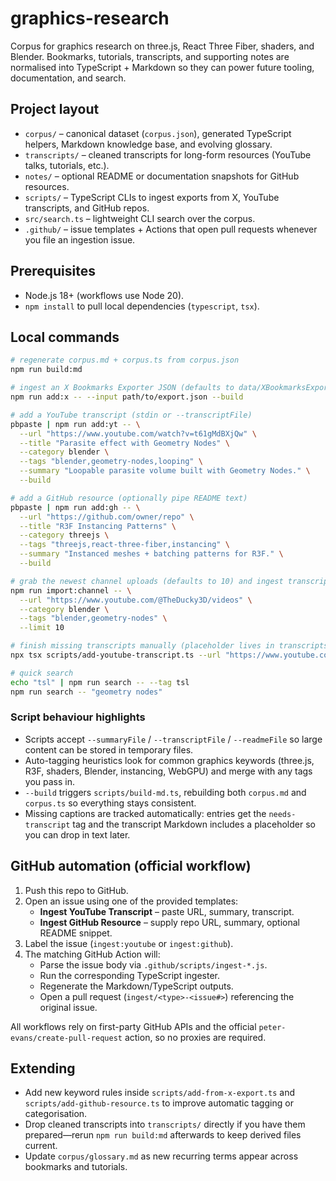 # graphics-research

Corpus for graphics research on three.js, React Three Fiber, shaders, and Blender. Bookmarks, tutorials, transcripts, and supporting notes are normalised into TypeScript + Markdown so they can power future tooling, documentation, and search.

## Project layout
- `corpus/` – canonical dataset (`corpus.json`), generated TypeScript helpers, Markdown knowledge base, and evolving glossary.
- `transcripts/` – cleaned transcripts for long-form resources (YouTube talks, tutorials, etc.).
- `notes/` – optional README or documentation snapshots for GitHub resources.
- `scripts/` – TypeScript CLIs to ingest exports from X, YouTube transcripts, and GitHub repos.
- `src/search.ts` – lightweight CLI search over the corpus.
- `.github/` – issue templates + Actions that open pull requests whenever you file an ingestion issue.

## Prerequisites
- Node.js 18+ (workflows use Node 20).
- `npm install` to pull local dependencies (`typescript`, `tsx`).

## Local commands
```bash
# regenerate corpus.md + corpus.ts from corpus.json
npm run build:md

# ingest an X Bookmarks Exporter JSON (defaults to data/XBookmarksExporter.json)
npm run add:x -- --input path/to/export.json --build

# add a YouTube transcript (stdin or --transcriptFile)
pbpaste | npm run add:yt -- \
  --url "https://www.youtube.com/watch?v=t61gMdBXjQw" \
  --title "Parasite effect with Geometry Nodes" \
  --category blender \
  --tags "blender,geometry-nodes,looping" \
  --summary "Loopable parasite volume built with Geometry Nodes." \
  --build

# add a GitHub resource (optionally pipe README text)
pbpaste | npm run add:gh -- \
  --url "https://github.com/owner/repo" \
  --title "R3F Instancing Patterns" \
  --category threejs \
  --tags "threejs,react-three-fiber,instancing" \
  --summary "Instanced meshes + batching patterns for R3F." \
  --build

# grab the newest channel uploads (defaults to 10) and ingest transcripts automatically
npm run import:channel -- \
  --url "https://www.youtube.com/@TheDucky3D/videos" \
  --category blender \
  --tags "blender,geometry-nodes" \
  --limit 10

# finish missing transcripts manually (placeholder lives in transcripts/<id>.md)
npx tsx scripts/add-youtube-transcript.ts --url "https://www.youtube.com/watch?v=<id>" --title "..." --category blender --tags "needs-transcript" --transcriptFile path/to/captions.txt --build

# quick search
echo "tsl" | npm run search -- --tag tsl
npm run search -- "geometry nodes"
```

### Script behaviour highlights
- Scripts accept `--summaryFile` / `--transcriptFile` / `--readmeFile` so large content can be stored in temporary files.
- Auto-tagging heuristics look for common graphics keywords (three.js, R3F, shaders, Blender, instancing, WebGPU) and merge with any tags you pass in.
- `--build` triggers `scripts/build-md.ts`, rebuilding both `corpus.md` and `corpus.ts` so everything stays consistent.
- Missing captions are tracked automatically: entries get the `needs-transcript` tag and the transcript Markdown includes a placeholder so you can drop in text later.

## GitHub automation (official workflow)
1. Push this repo to GitHub.
2. Open an issue using one of the provided templates:
   - **Ingest YouTube Transcript** – paste URL, summary, transcript.
   - **Ingest GitHub Resource** – supply repo URL, summary, optional README snippet.
3. Label the issue (`ingest:youtube` or `ingest:github`).
4. The matching GitHub Action will:
   - Parse the issue body via `.github/scripts/ingest-*.js`.
   - Run the corresponding TypeScript ingester.
   - Regenerate the Markdown/TypeScript outputs.
   - Open a pull request (`ingest/<type>-<issue#>`) referencing the original issue.

All workflows rely on first-party GitHub APIs and the official `peter-evans/create-pull-request` action, so no proxies are required.

## Extending
- Add new keyword rules inside `scripts/add-from-x-export.ts` and `scripts/add-github-resource.ts` to improve automatic tagging or categorisation.
- Drop cleaned transcripts into `transcripts/` directly if you have them prepared—rerun `npm run build:md` afterwards to keep derived files current.
- Update `corpus/glossary.md` as new recurring terms appear across bookmarks and tutorials.
